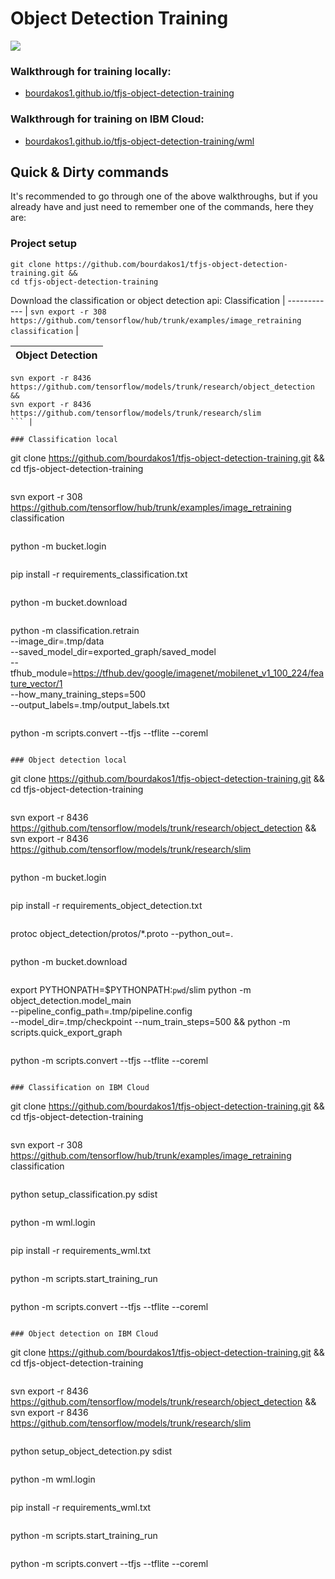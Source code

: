 # Object Detection Training
![](https://bourdakos1.github.io/tfjs-object-detection-training/assets/main.png)

### Walkthrough for training locally:
- [bourdakos1.github.io/tfjs-object-detection-training](https://bourdakos1.github.io/tfjs-object-detection-training/)
### Walkthrough for training on IBM Cloud:
- [bourdakos1.github.io/tfjs-object-detection-training/wml](https://bourdakos1.github.io/tfjs-object-detection-training/wml/)

## Quick & Dirty commands
It's recommended to go through one of the above walkthroughs, but if you already have and just need to remember one of the commands, here they are:

### Project setup
```
git clone https://github.com/bourdakos1/tfjs-object-detection-training.git &&
cd tfjs-object-detection-training
```

Download the classification or object detection api:
Classification |
------------ |
`svn export -r 308 https://github.com/tensorflow/hub/trunk/examples/image_retraining classification` |

Object Detection |
------------ |
```
svn export -r 8436 https://github.com/tensorflow/models/trunk/research/object_detection &&
svn export -r 8436 https://github.com/tensorflow/models/trunk/research/slim
``` |

### Classification local
```
git clone https://github.com/bourdakos1/tfjs-object-detection-training.git &&
cd tfjs-object-detection-training
```

```
svn export -r 308 https://github.com/tensorflow/hub/trunk/examples/image_retraining classification
```

```
python -m bucket.login
```

```
pip install -r requirements_classification.txt
```

```
python -m bucket.download
```

```
python -m classification.retrain \
  --image_dir=.tmp/data \
  --saved_model_dir=exported_graph/saved_model \
  --tfhub_module=https://tfhub.dev/google/imagenet/mobilenet_v1_100_224/feature_vector/1 \
  --how_many_training_steps=500 \
  --output_labels=.tmp/output_labels.txt
```

```
python -m scripts.convert --tfjs --tflite --coreml
```

### Object detection local
```
git clone https://github.com/bourdakos1/tfjs-object-detection-training.git &&
cd tfjs-object-detection-training
```

```
svn export -r 8436 https://github.com/tensorflow/models/trunk/research/object_detection &&
svn export -r 8436 https://github.com/tensorflow/models/trunk/research/slim
```

```
python -m bucket.login
```

```
pip install -r requirements_object_detection.txt
```

```
protoc object_detection/protos/*.proto --python_out=.
```

```
python -m bucket.download
```

```
export PYTHONPATH=$PYTHONPATH:`pwd`/slim
python -m object_detection.model_main \
  --pipeline_config_path=.tmp/pipeline.config \
  --model_dir=.tmp/checkpoint
  --num_train_steps=500 &&
python -m scripts.quick_export_graph
```

```
python -m scripts.convert --tfjs --tflite --coreml
```

### Classification on IBM Cloud
```
git clone https://github.com/bourdakos1/tfjs-object-detection-training.git &&
cd tfjs-object-detection-training
```

```
svn export -r 308 https://github.com/tensorflow/hub/trunk/examples/image_retraining classification
```

```
python setup_classification.py sdist
```

```
python -m wml.login
```

```
pip install -r requirements_wml.txt
```

```
python -m scripts.start_training_run
```

```
python -m scripts.convert --tfjs --tflite --coreml
```

### Object detection on IBM Cloud
```
git clone https://github.com/bourdakos1/tfjs-object-detection-training.git &&
cd tfjs-object-detection-training
```

```
svn export -r 8436 https://github.com/tensorflow/models/trunk/research/object_detection &&
svn export -r 8436 https://github.com/tensorflow/models/trunk/research/slim
```

```
python setup_object_detection.py sdist
```

```
python -m wml.login
```

```
pip install -r requirements_wml.txt
```

```
python -m scripts.start_training_run
```

```
python -m scripts.convert --tfjs --tflite --coreml
```